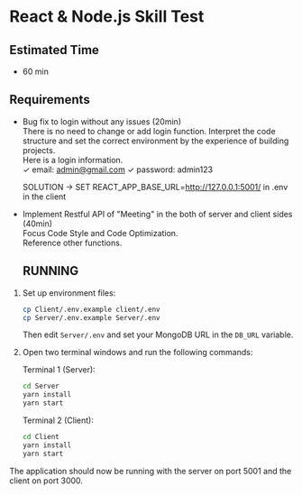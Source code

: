 # React & Node.js Skill Test

## Estimated Time

- 60 min

## Requirements

- Bug fix to login without any issues (20min) <br/>
  There is no need to change or add login function.
  Interpret the code structure and set the correct environment by the experience of building projects. <br/>
  Here is a login information. <br/>
  ✓ email: admin@gmail.com  ✓ password: admin123

  SOLUTION -> SET REACT_APP_BASE_URL=http://127.0.0.1:5001/ in .env in the client

- Implement Restful API of "Meeting" in the both of server and client sides (40min)<br/>
  Focus Code Style and Code Optimization. <br/>
  Reference other functions.

  ## RUNNING

1. Set up environment files:
   ```bash
   cp Client/.env.example client/.env
   cp Server/.env.example Server/.env
   ```
   Then edit `Server/.env` and set your MongoDB URL in the `DB_URL` variable.

2. Open two terminal windows and run the following commands:

   Terminal 1 (Server):
   ```bash
   cd Server
   yarn install
   yarn start
   ```

   Terminal 2 (Client):
   ```bash
   cd Client
   yarn install
   yarn start
   ```

The application should now be running with the server on port 5001 and the client on port 3000.

  
